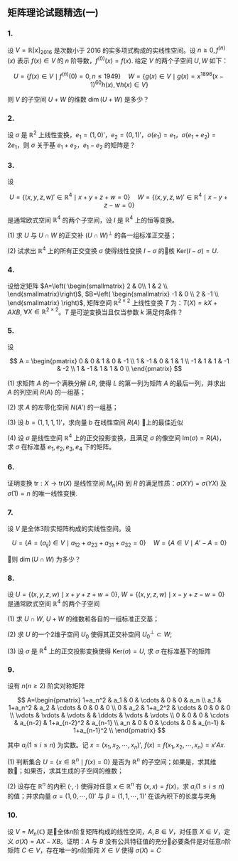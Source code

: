 
## 矩阵理论试题精选(一)

### 1.

设 $V = \mathbb{R}[x]_{2016}$ 是次数小于 $2016$ 的实多项式构成的实线性空间。设 $n\geq 0, f^{(n)}(x)$ 表示 $f(x)\in V$ 的 $n$ 阶导数，$f^{(0)}(x) = f(x)$. 给定 $V$ 的两个子空间 $U, W$ 如下：

$$
U=\{ f(x)\in V \mid f^{(n)}(0) = 0, n\leq 1949 \} \quad W=\{ g(x)\in V\mid g(x)=x^{1896}(x-1)^{60}h(x), \forall h(x)\in V \}
$$

则 $V$ 的子空间 $U+W$ 的维数 $\dim(U+W)$ 是多少？

<div STYLE="page-break-after: always;"></div>

### 2.

设 $\sigma$ 是 $\mathbb{R}^2$ 上线性变换，$e_1 = (1,0)'$，$e_2=(0,1)'$，$\sigma(e_1)=e_1$，$\sigma(e_1+e_2)=2e_1$，则 $\sigma$ 关于基 $e_1+e_2$，$e_1-e_2$ 的矩阵是？

<div STYLE="page-break-after: always;"></div>

### 3.

设

$$
U=\{ (x,y,z,w)'\in\mathbb{R}^4\mid x+y+z+w=0 \}\quad W=\{ (x,y,z,w)'\in\mathbb{R}^4\mid x-y+z-w=0 \}
$$

是通常欧式空间 $\mathbb{R}^4$ 的两个子空间，设 $I$ 是 $\mathbb{R}^4$ 上的恒等变换。

(1) 求 $U$ 与 $U\cap W$ 的正交补 $(U\cap W)^{\perp}$ 的各一组标准正交基；

(2) 试求出 $\mathbb{R}^4$ 上的所有正交变换 $\sigma$ 使得线性变换 $I-\sigma$ 的核 $\mathrm{Ker}(I-\sigma) = U$.

<div STYLE="page-break-after: always;"></div>

### 4.

设给定矩阵 $A=\left( \begin{smallmatrix} 2 & 0\\ 1 & 2 \\ \end{smallmatrix}\right)$, $B=\left( \begin{smallmatrix} -1 & 0 \\ 2 & -1 \\ \end{smallmatrix} \right)$, 矩阵空间 $\mathbb{R}^{2\times 2}$ 上线性变换 $T$ 为：$T(X) = kX + AXB$, $\forall X\in\mathbb{R}^{2\times2}$。$T$ 是可逆变换当且仅当参数 $k$ 满足何条件？

<div STYLE="page-break-after: always;"></div>

### 5.

设

$$
A = \begin{pmatrix}
0 & 0 & 1 & 0 & -1 \\
1 & -1 & 0 & 1 & 1 \\
-1 & 1 & 1 & -1 & -2 \\
1 & -1 & 1 & 1 & 0 \\
\end{pmatrix}
$$

(1) 求矩阵 $A$ 的一个满秩分解 $LR$, 使得 $L$ 的第一列为矩阵 $A$ 的最后一列，并求出 $A$ 的列空间 $R(A)$ 的一组基；

(2) 求 $A$ 的左零化空间 $N(A')$ 的一组基；

(3) 设 $b = (1,1,1,1)'$，求向量 $b$ 在线性空间 $R(A)$ 上的最佳近似

(4) 设 $\sigma$ 是线性空间 $\mathbb{R}^4$ 上的正交投影变换，且满足 $\sigma$ 的像空间 $\mathrm{Im}(\sigma) = R(A)$，求 $\sigma$ 在标准基 $e_1,e_2,e_3,e_4$ 下的矩阵。

<div STYLE="page-break-after: always;"></div>

### 6.

证明变换 $\mathrm{tr}: X\to \mathrm{tr}(X)$ 是线性空间 $M_n(R)$ 到 $R$ 的满足性质：$\sigma(XY) = \sigma(YX)$ 及 $\sigma(1)=n$ 的唯一线性变换.

<div STYLE="page-break-after: always;"></div>

### 7.

设 $V$ 是全体$3$阶实矩阵构成的实线性空间。设

$$
U=\{ A=(a_{ij})\in V \mid a_{12} + a_{23} + a_{31} + a_{32} = 0 \} \quad W=\{ A\in V \mid A' - A = 0 \}
$$

则 $\dim(U\cap W)$ 为多少？

<div STYLE="page-break-after: always;"></div>

### 8.

设 $U=\{ (x,y,z,w)\mid x+y+z+w=0 \}$, $W=\{ (x,y,z,w)\mid x-y+z-w=0 \}$ 是通常欧式空间 $\mathbb{R}^4$ 的两个子空间

(1) 求 $U\cap W$, $U+W$ 的维数和各自的一组标准正交基；

(2) 求 $U$ 的一个2维子空间 $U_0$ 使得其正交补空间 $U_0^{\perp}\subset W$;

(3) 设 $\sigma$ 是 $\mathbb{R}^4$ 上的正交投影变换使得 $\mathrm{Ker}(\sigma) = U$, 求 $\sigma$ 在标准基下的矩阵

<div STYLE="page-break-after: always;"></div>

### 9.

设有 $n(n\geq 2)$ 阶实对称矩阵

$$
A=\begin{pmatrix}
1+a_n^2 & a_1 & 0 & \cdots & 0 & 0 & a_n \\
a_1 & 1+a_n^2 & a_2 & \cdots & 0 & 0 & 0 \\
0 & a_2 & 1+a_2^2 & \cdots & 0 & 0 & 0 \\
\vdots & \vdots & \vdots & & \ddots & \vdots & \vdots \\
0 & 0 & 0 & \cdots & a_{n-2} & 1+a_{n-2}^2 & a_{n-1} \\
a_n & 0 & 0 & \cdots & 0 & a_{n-1} & 1+a_{n-1}^2 \\
\end{pmatrix}
$$

其中 $a_i (1\leq i\leq n)$ 为实数。记 $x=(x_1, x_2, \cdots, x_n)'$, $f(x) = f(x_1, x_2, \cdots, x_n)=x'Ax$.

(1) 判断集合 $U = \{ x\in\mathbb{R}^n \mid f(x)=0 \}$ 是否为 $\mathbb{R}^n$ 的子空间；如果是，求其维数；如果否，求其生成的子空间的维数；

(2) 设存在 $\mathbb{R}^n$ 的内积 $(\cdot, \cdot)$ 使得对任意 $x\in\mathbb{R}^n$ 有 $(x,x)= f(x)$，求 $a_i (1\leq i \leq n)$ 的值；并求向量 $\alpha = (1,0,\cdots, 0)'$ 与 $\beta = (1,1,\cdots,1)’$ 在该內积下的长度与夹角

<div STYLE="page-break-after: always;"></div>


### 10.

设 $V=M_n({\mathbb{C}})$ 是全体$n$阶复矩阵构成的线性空间，$A, B\in V$，对任意 $X\in V$，定义 $\sigma(X) = AX - XB$。证明：$A$ 与 $B$ 没有公共特征值的充分必要条件是对任意$n$阶矩阵 $C\in V$，存在唯一的$n$阶矩阵 $X\in V$ 使得 $\sigma(X) = C$
